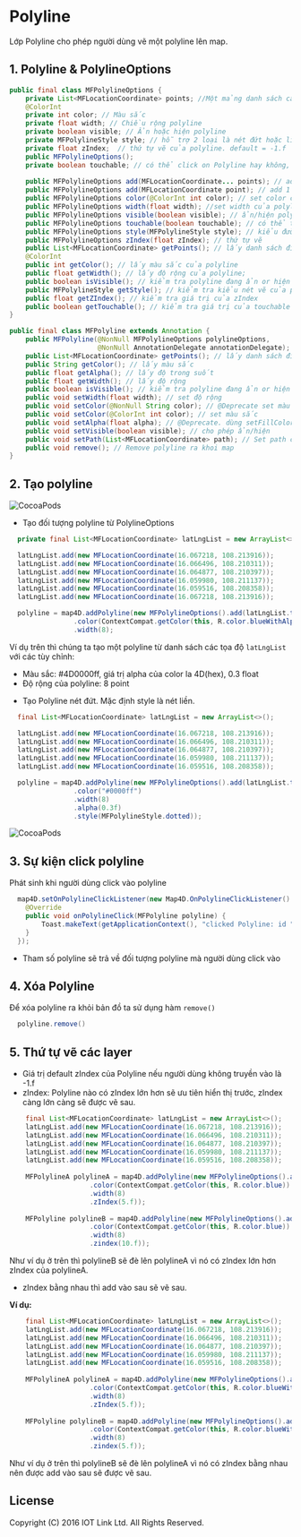 # Polyline
Lớp Polyline cho phép người dùng vẽ một polyline lên map.

## 1. Polyline & PolylineOptions
```java
public final class MFPolylineOptions {
    private List<MFLocationCoordinate> points; //Một mảng danh sách các toạ độ cần vẽ polyline lên map.
    @ColorInt
    private int color; // Màu sắc
    private float width; // Chiều rộng polyline
    private boolean visible; // Ẩn hoặc hiện polyline
    private MFPolylineStyle style; // hỗ trợ 2 loại là nét đứt hoặc liền. dotted và solid. default là solid
    private float zIndex;  // thứ tự vẽ của polyline. default = -1.f
    public MFPolylineOptions();
    private boolean touchable; // có thể click on Polyline hay không, giá trị true là có thể touch, false là không touch được, mặc định là true
    
    public MFPolylineOptions add(MFLocationCoordinate... points); // add một list points
    public MFPolylineOptions add(MFLocationCoordinate point); // add 1 point
    public MFPolylineOptions color(@ColorInt int color); // set color của polyline
    public MFPolylineOptions width(float width); //set width của polyline
    public MFPolylineOptions visible(boolean visible); // ẩn/hiện polyline
    public MFPolylineOptions touchable(boolean touchable); // có thể touch polyline hay không
    public MFPolylineOptions style(MFPolylineStyle style); // kiểu đường nét đứt hoặc nét liền
    public MFPolylineOptions zIndex(float zIndex); // thứ tự vẽ
    public List<MFLocationCoordinate> getPoints(); // lấy danh sách điểm tọa độ cần vẽ của polyline
    @ColorInt
    public int getColor(); // lấy màu sắc của polyline
    public float getWidth(); // lấy độ rộng của polyline;
    public boolean isVisible(); // kiểm tra polyline đang ẩn or hiện
    public MFPolylineStyle getStyle(); // kiểm tra kiểu nét vẽ của polyline
    public float getZIndex(); // kiểm tra giá trị của zIndex
    public boolean getTouchable(); // kiểm tra giá trị của touchable
}

public final class MFPolyline extends Annotation {
    public MFPolyline(@NonNull MFPolylineOptions polylineOptions,
                      @NonNull AnnotationDelegate annotationDelegate); // khởi tạp polyline từ MFPolylineOptions
    public List<MFLocationCoordinate> getPoints(); // lấy danh sách điểm tọa độ cần vẽ của polyline
    public String getColor(); // lấy màu sắc
    public float getAlpha(); // lấy độ trong suốt
    public float getWidth(); // lấy độ rộng
    public boolean isVisible(); // kiểm tra polyline đang ẩn or hiện
    public void setWidth(float width); // set độ rộng
    public void setColor(@NonNull String color); // @Deprecate set màu sắc
    public void setColor(@ColorInt int color); // set màu sắc
    public void setAlpha(float alpha); // @Deprecate. dùng setFillColor(@ColorInt int color) set độ trong suốt
    public void setVisible(boolean visible); // cho phép ẩn/hiện
    public void setPath(List<MFLocationCoordinate> path); // Set path cho Polyline
    public void remove(); // Remove polyline ra khoi map
}
```

## 2. Tạo polyline

![CocoaPods](https://raw.githubusercontent.com/iotlinkadmin/map4d-android-sdk/master/docs/resource/4-polyline.png)

- Tạo đối tượng polyline từ PolylineOptions

```java
  private final List<MFLocationCoordinate> latLngList = new ArrayList<>();

  latLngList.add(new MFLocationCoordinate(16.067218, 108.213916));
  latLngList.add(new MFLocationCoordinate(16.066496, 108.210311));
  latLngList.add(new MFLocationCoordinate(16.064877, 108.210397));
  latLngList.add(new MFLocationCoordinate(16.059980, 108.211137));
  latLngList.add(new MFLocationCoordinate(16.059516, 108.208358));
  latLngList.add(new MFLocationCoordinate(16.067218, 108.213916));

  polyline = map4D.addPolyline(new MFPolylineOptions().add(latLngList.toArray(new MFLocationCoordinate[latLngList.size()]))
                .color(ContextCompat.getColor(this, R.color.blueWithAlpha))
                .width(8);
```
Ví dụ trên thì chúng ta tạo một polyline từ danh sách các tọa độ `latLngList` với các tùy chỉnh:
* Màu sắc: #4D0000ff, giá trị alpha của color la 4D(hex), 0.3 float
* Độ rộng của polyline: 8 point

- Tạo Polyline nét đứt. Mặc định style là nét liền.

```java
  final List<MFLocationCoordinate> latLngList = new ArrayList<>();

  latLngList.add(new MFLocationCoordinate(16.067218, 108.213916));
  latLngList.add(new MFLocationCoordinate(16.066496, 108.210311));
  latLngList.add(new MFLocationCoordinate(16.064877, 108.210397));
  latLngList.add(new MFLocationCoordinate(16.059980, 108.211137));
  latLngList.add(new MFLocationCoordinate(16.059516, 108.208358));

  polyline = map4D.addPolyline(new MFPolylineOptions().add(latLngList.toArray(new MFLocationCoordinate[latLngList.size()]))
                .color("#0000ff")
                .width(8)
                .alpha(0.3f)
                .style(MFPolylineStyle.dotted));
```

![CocoaPods](https://raw.githubusercontent.com/map4d/map4d-android-sdk/master/docs/resource/4-polyline-dotted.jpg)
## 3. Sự kiện click polyline

Phát sinh khi người dùng click vào polyline

```java
  map4D.setOnPolylineClickListener(new Map4D.OnPolylineClickListener() {
    @Override
    public void onPolylineClick(MFPolyline polyline) {
        Toast.makeText(getApplicationContext(), "clicked Polyline: id " + polyline.getId(), Toast.LENGTH_SHORT).show();
    }
  });
```

* Tham số polyline sẽ trả về đối tượng polyline mà người dùng click vào

## 4. Xóa Polyline

Để xóa polyline ra khỏi bản đồ ta sử dụng hàm `remove()`

```java
  polyline.remove()
```

## 5. Thứ tự vẽ các layer

- Giá trị default zIndex của Polyline nếu người dùng không truyền vào là -1.f
- zIndex: Polyline nào có zIndex lớn hơn sẽ ưu tiên hiển thị trước, zIndex càng lớn càng sẽ được vẽ sau.

```java
	final List<MFLocationCoordinate> latLngList = new ArrayList<>();
    latLngList.add(new MFLocationCoordinate(16.067218, 108.213916));
    latLngList.add(new MFLocationCoordinate(16.066496, 108.210311));
    latLngList.add(new MFLocationCoordinate(16.064877, 108.210397));
    latLngList.add(new MFLocationCoordinate(16.059980, 108.211137));
    latLngList.add(new MFLocationCoordinate(16.059516, 108.208358));
    
    MFPolylineA polylineA = map4D.addPolyline(new MFPolylineOptions().add(latLngList.toArray(new MFLocationCoordinate[latLngList.size()]))
                    .color(ContextCompat.getColor(this, R.color.blue))
                    .width(8)
                    .zIndex(5.f));
                    
    MFPolyline polylineB = map4D.addPolyline(new MFPolylineOptions().add(latLngList.toArray(new MFLocationCoordinate[latLngList.size()]))
                    .color(ContextCompat.getColor(this, R.color.blue))
                    .width(8)
                    .zindex(10.f));
```
Như ví dụ ở trên thì polylineB sẽ đè lên polylineA vì nó có zIndex lớn hơn zIndex của polylineA.

- zIndex bằng nhau thì add vào sau sẽ vẽ sau.

**Ví dụ:**

```java
	final List<MFLocationCoordinate> latLngList = new ArrayList<>();
    latLngList.add(new MFLocationCoordinate(16.067218, 108.213916));
    latLngList.add(new MFLocationCoordinate(16.066496, 108.210311));
    latLngList.add(new MFLocationCoordinate(16.064877, 108.210397));
    latLngList.add(new MFLocationCoordinate(16.059980, 108.211137));
    latLngList.add(new MFLocationCoordinate(16.059516, 108.208358));
    
    MFPolylineA polylineA = map4D.addPolyline(new MFPolylineOptions().add(latLngList.toArray(new MFLocationCoordinate[latLngList.size()]))
                    .color(ContextCompat.getColor(this, R.color.blueWithAlpha))
                    .width(8)
                    .zIndex(5.f));
                    
    MFPolyline polylineB = map4D.addPolyline(new MFPolylineOptions().add(latLngList.toArray(new MFLocationCoordinate[latLngList.size()]))
                    .color(ContextCompat.getColor(this, R.color.blueWithAlpha))
                    .width(8)
                    .zindex(5.f));
```

Như ví dụ ở trên thì polylineB sẽ đè lên polylineA vì nó có zIndex bằng nhau nên được add vào sau sẽ được vẽ sau.

License
-------

Copyright (C) 2016 IOT Link Ltd. All Rights Reserved.
